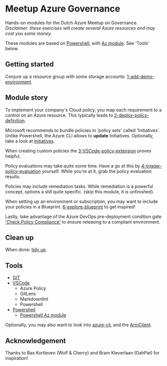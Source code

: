 # Meetup Azure Governance

Hands-on modules for the Dutch Azure Meetup on Governance.  
*Disclaimer: these exercises will create several Azure resources and may cost you some money.*

These modules are based on [Powershell](https://github.com/PowerShell/PowerShell), with
[Az module](https://docs.microsoft.com/en-us/powershell/azure/new-azureps-module-az?view=azps-3.0.0). See 'Tools' below.

## Getting started

Conjure up a resource group with some storage accounts: [1-add-demo-environment](1-add-demo-environment/).

## Module story

To implement your company's Cloud policy, you map each requirement to a control on an Azure resource. This typically leads to [2-deploy-policy-definition](2-deploy-policy-definition/).

Microsoft recommends to bundle policies in 'policy sets' called 'Initiatives'. Unlike Powershell, the Azure CLI allows to **update** Initiatives. Optionally, take a look at [initiatives](2b-initiative).

When creating custom policies the [3-VSCode-policy-extension](3-VSCode-policy-extension/) proves helpful.  

Policy evaluations may take quite some time. Have a go at this by [4-trigger-policy-evaluation](4-trigger-policy-evaluation/) yourself. While you're at it, grab the policy evaluation results.

Policies may include remediation tasks. While remediation is a powerful concept, options a still quite specific. (skip this module, it is unfinished).

When setting up an environment or subscription, you may want to include your policies in a Blueprint. [6-explore-blueprint](6-explore-blueprint/) to get inspired!

Lastly, take advantage of the Azure DevOps pre-deployment condition gate ['Check Policy Compliance'](7-AzureDevOps-gate/)
to ensure releasing to a compliant environment.

## Clean up

When done: [tidy up](8-remove-demo-environment/).

## Tools

- [GIT](https://git-scm.com/)
- [VSCode](https://code.visualstudio.com/)
  - Azure Policy
  - GitLens
  - Markdownlint
  - Powershell
- [Powershell](https://github.com/PowerShell/PowerShell)
  - [Powershell Az module](https://docs.microsoft.com/en-us/powershell/azure/new-azureps-module-az?view=azps-3.0.0)

Optionally, you may also want to look into [azure-cli](https://docs.microsoft.com/en-us/cli/azure/?view=azure-cli-latest), and the [ArmClient](https://www.github.com/projectkudu/ARMClient).

## Acknowledgement

Thanks to Bas Kortleven (Wolf & Cherry) and Bram Kleverlaan (OahPat) for inspiration!
